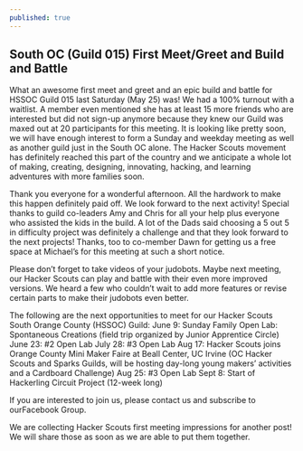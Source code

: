 ```yaml
---
published: true
---
```

## South OC (Guild 015) First Meet/Greet and Build and Battle


What an awesome first meet and greet and an epic build and battle for HSSOC Guild 015 last Saturday (May 25) was! We had a 100% turnout with a waitlist. A member even mentioned she has at least 15 more friends who are interested but did not sign-up anymore because they knew our Guild was maxed out at 20 participants for this meeting. It is looking like pretty soon, we will have enough interest to form a Sunday and weekday meeting as well as another guild just in the South OC alone.  The Hacker Scouts movement has definitely reached this part of the country and we anticipate a whole lot of making, creating, designing, innovating, hacking, and learning adventures with more families soon. 



Thank you everyone for a wonderful afternoon. All the hardwork to make this happen definitely paid off. We look forward to the next activity! Special thanks to guild co-leaders Amy and Chris for all your help plus everyone who assisted the kids in the build. A lot of the Dads said choosing a 5 out 5 in difficulty project was definitely a challenge and that they look forward to the next projects! Thanks, too to co-member Dawn for getting us a free space at Michael’s for this meeting at such a short notice.

Please don’t forget to take videos of your judobots. Maybe next meeting, our Hacker Scouts can play and battle with their even more improved versions.  We heard a few who couldn’t wait to add more features or revise certain parts to make their judobots even better.

The following are the next opportunities to meet for our Hacker Scouts South Orange County (HSSOC) Guild:
June 9: Sunday Family Open Lab: Spontaneous Creations (field trip organized by Junior Apprentice Circle)
June 23: #2 Open Lab
July 28: #3 Open Lab
Aug 17: Hacker Scouts joins Orange County Mini Maker Faire at Beall Center, UC Irvine
(OC Hacker Scouts and Sparks Guilds, will be hosting day-long young makers’ activities and a Cardboard Challenge)
Aug 25: #3 Open Lab
Sept 8: Start of Hackerling Circuit Project (12-week long)

If you are interested to join us, please contact us and subscribe to ourFacebook Group.

We are collecting Hacker Scouts first meeting impressions for another post! We will share those as soon as we are able to put them together.
